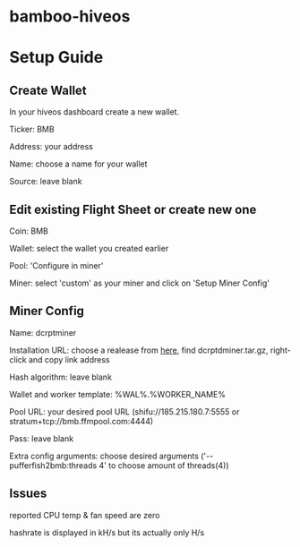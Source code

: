# bamboo-hiveos

# Setup Guide

## Create Wallet

In your hiveos dashboard create a new wallet.

Ticker: BMB

Address: your address

Name: choose a name for your wallet

Source: leave blank

## Edit existing Flight Sheet or create new one

Coin: BMB

Wallet: select the wallet you created earlier

Pool: 'Configure in miner'

Miner: select 'custom' as your miner and click on 'Setup Miner Config'

## Miner Config

Name: dcrptminer

Installation URL: choose a realease from [here](https://github.com/f10crypto/bamboo-hiveos/releases/latest), find dcrptdminer.tar.gz, right-click and copy link address

Hash algorithm: leave blank

Wallet and worker template: %WAL%.%WORKER_NAME%

Pool URL: your desired pool URL (shifu://185.215.180.7:5555 or stratum+tcp://bmb.ffmpool.com:4444)

Pass: leave blank

Extra config arguments: choose desired arguments ('--pufferfish2bmb:threads 4' to choose amount of threads(4))

## Issues
reported CPU temp & fan speed are zero

hashrate is displayed in kH/s but its actually only H/s
